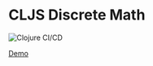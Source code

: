 # CLJS Discrete Math

![Clojure CI/CD](https://github.com/artemy/cljs-discrete-math/workflows/Clojure%20CI/CD/badge.svg)

[Demo](https://artemy.github.io/cljs-discrete-math/)
